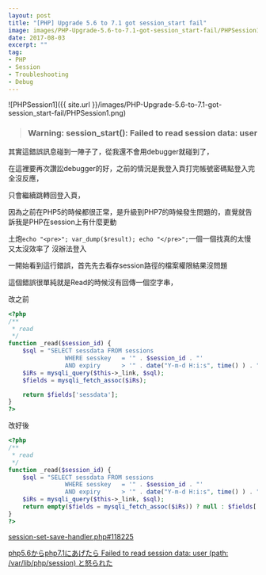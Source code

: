 ```yaml
---
layout: post
title: "[PHP] Upgrade 5.6 to 7.1 got session_start fail"
image: images/PHP-Upgrade-5.6-to-7.1-got-session_start-fail/PHPSession1.png
date: 2017-08-03
excerpt: ""
tag:
- PHP
- Session
- Troubleshooting
- Debug
---
```


![PHPSession1]({{ site.url }}/images/PHP-Upgrade-5.6-to-7.1-got-session_start-fail/PHPSession1.png)

> ### Warning: session_start(): Failed to read session data: user

其實這錯誤訊息碰到一陣子了，從我還不會用debugger就碰到了，

在這裡要再次讚訟debugger的好，之前的情況是我登入頁打完帳號密碼點登入完全沒反應，

只會繼續跳轉回登入頁，

因為之前在PHP5的時候都很正常，是升級到PHP7的時候發生問題的，直覺就告訴我是PHP在session上有什麼更動

土炮`echo "<pre>"; var_dump($result); echo "</pre>";`一個一個找真的太慢又太沒效率了
沒辦法登入

一開始看到這行錯誤，首先先去看存session路徑的檔案權限結果沒問題

這個錯誤很單純就是Read的時候沒有回傳一個空字串，


改之前

```php
<?php
/**
 * read
 */
function _read($session_id) {
    $sql = "SELECT sessdata FROM sessions
                WHERE sesskey   = '" . $session_id . "'
                AND expiry      > '" . date("Y-m-d H:i:s", time() ) . "' LIMIT 1";
    $iRs = mysqli_query($this->_link, $sql);
    $fields = mysqli_fetch_assoc($iRs);

    return $fields['sessdata'];
}
?>
```

改好後

```php
<?php
/**
 * read
 */
function _read($session_id) {
    $sql = "SELECT sessdata FROM sessions
                WHERE sesskey   = '" . $session_id . "'
                AND expiry      > '" . date("Y-m-d H:i:s", time() ) . "' LIMIT 1";
    $iRs = mysqli_query($this->_link, $sql);
    return empty($fields = mysqli_fetch_assoc($iRs)) ? null : $fields['sessdata'];
}
?>
```
[session-set-save-handler.php#118225](http://php.net/manual/en/function.session-set-save-handler.php#118225)

[php5.6からphp7.1にあげたら Failed to read session data: user (path: /var/lib/php/session) と怒られた](http://qiita.com/ara_ta3/items/504f37bb9932af6d2cc3)